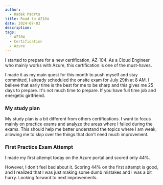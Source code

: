 ```yaml
---
author:
  - Radek Padrta
title: Road to AZ104
date: 2024-07-03
description: 
tags:
  - AZ104
  - Certification
  - Azure
---
```

I started to prepare for a new certification, AZ-104. As a Cloud Engineer who mainly works with Azure, this certification is one of the must-haves.

I made it as my main quest for this month to push myself and stay committed, I already scheduled the onsite exam for July 29th at 8 AM. I believe that early time is the best for me to be sharp and this gives me 25 days to prepare. It's not much time to prepare. If you have full time job and energetic girlfriend. 


### My study plan 

My study plan is a bit different from others certifications. I want to focus mainly on practice exams and analyze the areas where I failed during the exams. This should help me better understand the topics where I am weak, allowing me to skip over the things that don't need much improvement.

### First Practice Exam Attempt

I made my first attempt today on the Azure portal and scored only 44%.

However, I don't feel bad about it. Scoring 44% on the first attempt is good, and I realized that I was just making some dumb mistakes and I was a bit hurry. Looking forward to next improvements.


